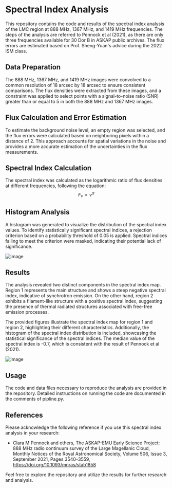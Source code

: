 # Spectral Index Analysis

This repository contains the code and results of the spectral index analysis of the LMC region at 888 MHz, 1367 MHz, and 1419 MHz frequencies. The steps of the analysis are referred to Pennock et al (2021), as there are only three frequencies available for 30 Dor B in ASKAP public archives. The flux errors are estimated based on Prof. Sheng-Yuan's advice during the 2022 ISM class.

## Data Preparation

The 888 MHz, 1367 MHz, and 1419 MHz images were convolved to a common resolution of 18 arcsec by 18 arcsec to ensure consistent comparisons. The flux densities were extracted from these images, and a constraint was applied to select points with a signal-to-noise ratio (SNR) greater than or equal to 5 in both the 888 MHz and 1367 MHz images.

## Flux Calculation and Error Estimation

To estimate the background noise level, an empty region was selected, and the flux errors were calculated based on neighboring pixels within a distance of 2. This approach accounts for spatial variations in the noise and provides a more accurate estimation of the uncertainties in the flux measurements.

## Spectral Index Calculation

The spectral index was calculated as the logarithmic ratio of flux densities at different frequencies, following the equation: $$F_\nu \propto \nu^\alpha$$


## Histogram Analysis

A histogram was generated to visualize the distribution of the spectral index values. To identify statistically significant spectral indices, a rejection criterion based on a probability threshold of 0.05 is applied. Spectral indices failing to meet the criterion were masked, indicating their potential lack of significance. 

![image](https://github.com/boan-chen/30DorB-ASKAP/assets/108161781/a5b4b749-cbae-42d0-8fb3-7ab7688f79ea)

## Results

The analysis revealed two distinct components in the spectral index map. Region 1 represents the main structure and shows a steep negative spectral index, indicative of synchrotron emission. On the other hand, region 2 exhibits a filament-like structure with a positive spectral index, suggesting the presence of thermal radiated structures associated with free-free emission processes.

The provided figures illustrate the spectral index map for region 1 and region 2, highlighting their different characteristics. Additionally, the histogram of the spectral index distribution is included, showcasing the statistical significance of the spectral indices. The median value of the spectral index is -0.7, which is consistent with the result of Pennock et al (2021).

![image](https://github.com/boan-chen/30DorB-ASKAP/assets/108161781/5d486601-ca22-48a1-a071-2bf3739b88b4)

## Usage

The code and data files necessary to reproduce the analysis are provided in the repository. Detailed instructions on running the code are documented in the comments of pipline.py.

## References

Please acknowledge the following reference if you use this spectral index analysis in your research:

- Clara M Pennock and others, The ASKAP-EMU Early Science Project: 888 MHz radio continuum survey of the Large Magellanic Cloud, Monthly Notices of the Royal Astronomical Society, Volume 506, Issue 3, September 2021, Pages 3540–3559, https://doi.org/10.1093/mnras/stab1858

Feel free to explore the repository and utilize the results for further research and analysis.
